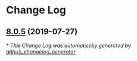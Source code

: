 # Change Log

## [8.0.5](https://github.com/martinfrancois/BoxplotFX/tree/8.0.5) (2019-07-27)


\* *This Change Log was automatically generated by [github_changelog_generator](https://github.com/skywinder/Github-Changelog-Generator)*
